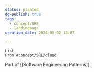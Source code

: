 ```yaml
---
status: planted
dg-publish: true
tags:
  - concept/SRE
  - landingpage
creation_date: 2024-05-02 13:07

---
```

```dataview
List
From #concept/SRE/cloud
```
Part of [[Software Engineering Patterns]]
